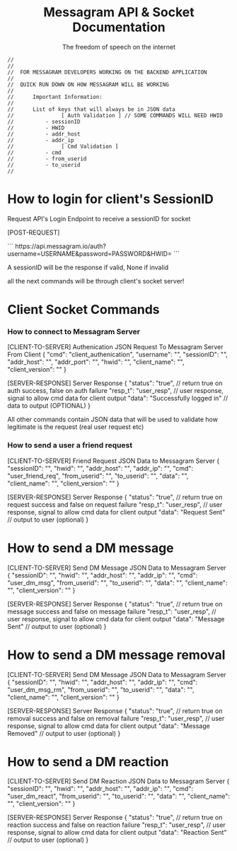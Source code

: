 <div align="center">
    <h1> Messagram API & Socket Documentation </h1>
    <p> The freedom of speech on the internet </p>
</div>

```
//
//
//	FOR MESSAGRAM DEVELOPERS WORKING ON THE BACKEND APPLICATION
//
//	QUICK RUN DOWN ON HOW MESSAGRAM WILL BE WORKING
//
//      Important Information:
//
//      List of keys that will always be in JSON data
//               [ Auth Validation ] // SOME COMMANDS WILL NEED HWID
//          - sessionID
//          - HWID
//          - addr_host
//          - addr_ip
//               [ Cmd Validation ]
//          - cmd
//          - from_userid
//          - to_userid
//
```

# How to login for client's SessionID

<p>Request API's Login Endpoint to receive a sessionID for socket</p>
<p>[POST-REQUEST]</p>
```
https://api.messagram.io/auth?username=USERNAME&password=PASSWORD&HWID=
```
<p>A sessionID will be the response if valid, None if invalid</p>
<p>all the next commands will be through client's socket server!</p>

# Client Socket Commands

### How to connect to Messagram Server

[CLIENT-TO-SERVER] Authenication JSON Request To Messagram Server From Client
{
     "cmd": "client_authenication",
     "username": "",
     "sessionID": "",
     "addr_host": "",
     "addr_port": "",
     "hwid": "",
     "client_name": "",
     "client_version": ""
}

[SERVER-RESPONSE] Server Response
{
    "status": "true", // return true on auth success, false on auth failure
    "resp_t": "user_resp", // user response, signal to allow cmd data for client output
    "data": "Successfully logged in" // data to output (OPTIONAL)
}

All other commands contain JSON data that will be used to validate how legitimate is the request (real user request etc)

### How to send a user a friend request

[CLIENT-TO-SERVER] Friend Request JSON Data to Messagram Server
{
     "sessionID": "",
     "hwid": "",
     "addr_host": "",
     "addr_ip": "",
     "cmd": "user_friend_req", 
     "from_userid": "",
     "to_userid": "",
     "data": "",
     "client_name": "",
     "client_version": ""
}

[SERVER-RESPONSE] Server Response
{
    "status": "true", // return true on request success and false on request failure
    "resp_t": "user_resp", // user response, signal to allow cmd data for client output
    "data": "Request Sent" // output to user (optional)
}

# How to send a DM message

[CLIENT-TO-SERVER] Send DM Message JSON Data to Messagram Server
{
     "sessionID": "",
     "hwid": "",
     "addr_host": "",
     "addr_ip": "",
     "cmd": "user_dm_msg", 
     "from_userid": "",
     "to_userid": "",
     "data": "",
     "client_name": "",
     "client_version": ""
}

[SERVER-RESPONSE] Server Response
{
    "status": "true", // return true on message success and false on message failure
    "resp_t": "user_resp", // user response, signal to allow cmd data for client output
    "data": "Message Sent" // output to user (optional)
}

# How to send a DM message removal

[CLIENT-TO-SERVER] Send DM Message JSON Data to Messagram Server
{
     "sessionID": "",
     "hwid": "",
     "addr_host": "",
     "addr_ip": "",
     "cmd": "user_dm_msg_rm", 
     "from_userid": "",
     "to_userid": "",
     "data": "",
     "client_name": "",
     "client_version": ""
}

[SERVER-RESPONSE] Server Response
{
    "status": "true", // return true on removal success and false on removal failure
    "resp_t": "user_resp", // user response, signal to allow cmd data for client output
    "data": "Message Removed" // output to user (optional)
}

# How to send a DM reaction

[CLIENT-TO-SERVER] Send DM Reaction JSON Data to Messagram Server
{
     "sessionID": "",
     "hwid": "",
     "addr_host": "",
     "addr_ip": "",
     "cmd": "user_dm_react", 
     "from_userid": "",
     "to_userid": "",
     "data": "",
     "client_name": "",
     "client_version": ""
}

[SERVER-RESPONSE] Server Response
{
    "status": "true", // return true on reaction success and false on reaction failure
    "resp_t": "user_resp", // user response, signal to allow cmd data for client output
    "data": "Reaction Sent" // output to user (optional)
}